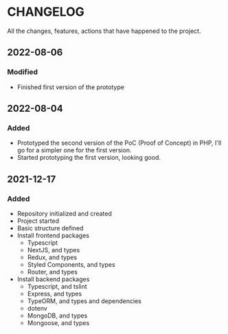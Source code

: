 # CHANGELOG #
All the changes, features, actions that have happened to the project.

## 2022-08-06

### Modified

- Finished first version of the prototype

## 2022-08-04

### Added

- Prototyped the second version of the PoC (Proof of Concept) in PHP, I'll go for a simpler one for the first version.
- Started prototyping the first version, looking good.



## 2021-12-17
### Added
- Repository initialized and created
- Project started
- Basic structure defined
- Install frontend packages
  - Typescript
  - NextJS, and types
  - Redux, and types
  - Styled Components, and types
  - Router, and types
- Install backend packages
  - Typescript, and tslint
  - Express, and types
  - TypeORM, and types and dependencies
  - dotenv
  - MongoDB, and types
  - Mongoose, and types
